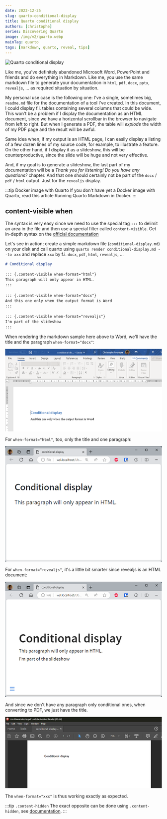 ```yaml
---
date: 2023-12-25
slug: quarto-conditional-display
title: Quarto conditional display
authors: [christophe]
series: Discovering Quarto
image: /img/v2/quarto.webp
mainTag: quarto
tags: [markdown, quarto, reveal, tips]
---
```

![Quarto conditional display](/img/v2/quarto.webp)

Like me, you've definitely abandoned Microsoft Word, PowerPoint and friends and do everything in Markdown. Like me, you use the same markdown file to generate your documentation in `html`, `pdf`, `docx`, `pptx`, `revealjs`, ... as required situation by situation.

My personal use case is the following one: I've a single, sometimes big, `readme.md` file for the documentation of a tool I've created. In this document, I could display f.i. tables containing several columns that could be wide. This won't be a problem if I display the documentation as an HTML document, since we have a horizontal scrollbar in the browser to navigate from left to right. But when I generate a PDF, the table will *explode* the width of my PDF page and the result will be awful.

Same idea when, if my output is an HTML page, I can easily display a listing of a few dozen lines of my source code, for example, to illustrate a feature. On the other hand, if I display it as a slideshow, this will be counterproductive, since the slide will be huge and not very effective.

And, if my goal is to generate a slideshow, the last part of my documentation will be a *Thank you for listening! Do you have any questions?* chapter. And that one should certainly not be part of the `docx` / `pdf` / `html` output. Just for the `revealjs` display.

<!-- truncate -->

:::tip Docker image with Quarto
If you don't have yet a Docker image with Quarto, read this article <Link to="/blog/docker-quarto">Running Quarto Markdown in Docker</Link>.
:::

## content-visible when

The syntax is very easy since we need to use the special tag `:::` to delimit an area in the file and then use a special filter called `content-visible`. Get in-depth syntax on the [official documentation](https://quarto.org/docs/authoring/conditional.html)

Let's see in action; create a simple markdown file (`conditional-display.md`) on your disk and call quarto using `quarto render conditional-display.md --to xxx` and replace `xxx` by f.i. `docx`, `pdf`, `html`, `revealjs`, ...

<Snippet filename="conditional-display.md">

```markdown
# Conditional display

::: {.content-visible when-format="html"}
This paragraph will only appear in HTML.
:::

::: {.content-visible when-format="docx"}
And this one only when the output format is Word
:::

::: {.content-visible when-format="revealjs"}
I'm part of the slideshow
:::
```

</Snippet>

When rendering the markdown sample here above to Word, we'll have the title and the paragraph `when-format="docx"`:

![Quarto conditional display - docx](./images/docx.png)

For `when-format="html"`, too, only the title and one paragraph:

![Quarto conditional display - html](./images/html.png)

For `when-format="revealjs"`, it's a little bit smarter since revealjs is an HTML document:

![Quarto conditional display - revealjs](./images/revealjs.png)

And since we don't have any paragraph only conditional ones, when converting to PDF, we just have the title.

![Quarto conditional display - pdf](./images/pdf.png)

The `when-format="xxx"` is thus working exactly as expected.

:::tip `.content-hidden`
The exact opposite can be done using `.content-hidden`, see [documentation](https://quarto.org/docs/authoring/conditional.html#content-hidden).
:::
